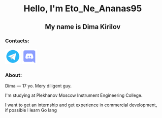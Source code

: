 <h1 align="center">Hello, I'm Eto_Ne_Ananas95</h1>
<h2 align="center">My name is Dima Kirilov</h2>
<h3>Contacts: </h3>
<p align="left">
<a href="https://t.me/BIG_zh0pa"><img src="https://raw.githubusercontent.com/broGideon/MyCustomization/main/Icons/telegram.svg" height="50" width="50"/></a>
<a href="https://t.me/BIG_zh0pa"><img src="https://raw.githubusercontent.com/broGideon/MyCustomization/main/Icons/discord.svg" height="50" width="50"/></a>
</p>
<h3>About:</h3>
<p>Dima — 17 yo. Мery diligent guy.</p>
<p>I'm studying at Plekhanov Moscow Instrument Engineering College.</p>
<p>I want to get an internship and get experience in commercial development, if possible I learn Go lang</p>
